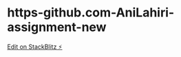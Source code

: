 # https-github.com-AniLahiri-assignment-new

[Edit on StackBlitz ⚡️](https://stackblitz.com/edit/nextjs-ydh952)
